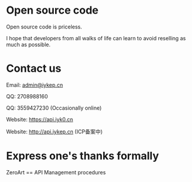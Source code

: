 # Open source code


Open source code is priceless.

I hope that developers from all walks of life can learn to avoid reselling as much as possible.

# Contact us
Email: admin@iykep.cn

QQ: 2708988160

QQ: 3559427230 (Occasionally online)

Website: https://api.iyk0.cn

Website: http://api.iykep.cn (ICP备案中)

# Express one's thanks formally

ZeroArt == API Management procedures
